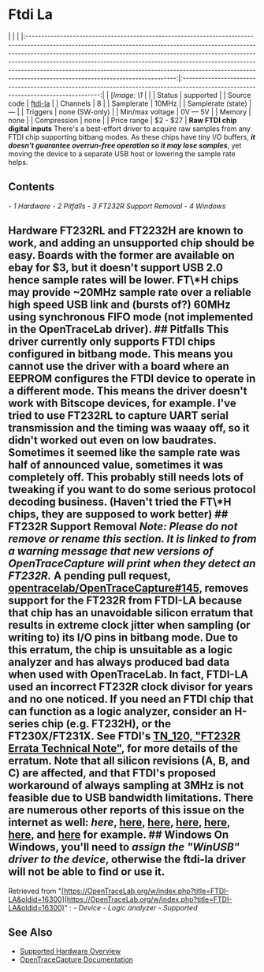 # Ftdi La
| | | |:-----------------------------------------------------------------------------------------------------------------------------------------------------------------------------------------------------------------------------------------------------------------------------------------------------------------------------------------------------------------------------------------------------------------------------------------------------:|:----------------------------------------------------------------------------------------------------------------------------------:| | [*Image: \1* | | | Status | supported | | Source code | [ftdi-la](http://github.com/OpenTraceLab/?p=OpenTraceCapture.git;a=tree;f=src/hardware/ftdi-la) | | Channels | 8 | | Samplerate | 10MHz | | Samplerate (state) | — | | Triggers | none (SW-only) | | Min/max voltage | 0V — 5V | | Memory | none | | Compression | none | | Price range | \$2 - \$27 | **Raw FTDI chip digital inputs** There's a best-effort driver to acquire raw samples from any FTDI chip supporting bitbang modes. As these chips have tiny I/O buffers, ***it doesn't guarantee overrun-free operation so it may lose samples***, yet moving the device to a separate USB host or lowering the sample rate helps.
## Contents
\- *1 Hardware* \- *2 Pitfalls* \- *3 FT232R Support Removal* \- *4 Windows*
## Hardware FT232RL and FT2232H are known to work, and adding an unsupported chip should be easy. Boards with the former are available on ebay for \$3, but it doesn't support USB 2.0 hence sample rates will be lower. FT\\*H chips may provide ~20MHz sample rate over a reliable high speed USB link and (bursts of?) 60MHz using synchronous FIFO mode (not implemented in the OpenTraceLab driver). ## Pitfalls This driver currently only supports FTDI chips configured in bitbang mode. This means you cannot use the driver with a board where an EEPROM configures the FTDI device to operate in a different mode. This means the driver doesn't work with Bitscope devices, for example. I've tried to use FT232RL to capture UART serial transmission and the timing was waaay off, so it didn't worked out even on low baudrates. Sometimes it seemed like the sample rate was half of announced value, sometimes it was completely off. This probably still needs lots of tweaking if you want to do some serious protocol decoding business. (Haven't tried the FT\\*H chips, they are supposed to work better) ## FT232R Support Removal *Note: Please do not remove or rename this section. It is linked to from a warning message that new versions of OpenTraceCapture will print when they detect an FT232R.* A pending pull request, [opentracelab/OpenTraceCapture#145](https://github.com/opentracelab/OpenTraceCapture/pull/145), removes support for the FT232R from FTDI-LA because that chip has an unavoidable silicon erratum that results in extreme clock jitter when sampling (or writing to) its I/O pins in bitbang mode. Due to this erratum, the chip is unsuitable as a logic analyzer and has always produced bad data when used with OpenTraceLab. In fact, FTDI-LA used an incorrect FT232R clock divisor for years and no one noticed. If you need an FTDI chip that can function as a logic analyzer, consider an H-series chip (e.g. FT232H), or the FT230X/FT231X. See FTDI's [TN_120, "FT232R Errata Technical Note"](https://ftdichip.com/wp-content/uploads/2020/08/TN_120_FT232R-Errata-Technical-Note.pdf), for more details of the erratum. Note that all silicon revisions (A, B, and C) are affected, and that FTDI's proposed workaround of always sampling at 3MHz is not feasible due to USB bandwidth limitations. There are numerous other reports of this issue on the internet as well: *here*, [here](https://stb-tester.com/blog/2016/05/26/ir-post-mortem), [here](https://pushstack.wordpress.com/2016/04/13/ft232r-bit-bang-timing-2/), [here](https://hackaday.com/2018/06/15/silicon-bugs-in-the-ftdi-ft232r-and-a-tidy-rf-vco-project/), [here](https://forum.sparkfun.com/viewtopic.php?p=123077#p123077), [here](https://stackoverflow.com/questions/50091106/ftdi-bit-bang-jitter-ft232r-vs-ft232h), and [here](https://news.ycombinator.com/item?id=23817957) for example. ## Windows On Windows, you'll need to *assign the "WinUSB" driver to the device*, otherwise the ftdi-la driver will not be able to find or use it.
Retrieved from "[https://OpenTraceLab.org/w/index.php?title=FTDI-LA&oldid=16300](https://OpenTraceLab.org/w/index.php?title=FTDI-LA&oldid=16300)"
: \- *Device* \- *Logic analyzer* \- *Supported*
## See Also
- [Supported Hardware Overview](../supported-hardware.md)
- [OpenTraceCapture Documentation](../../opentracecapture/overview.md)
